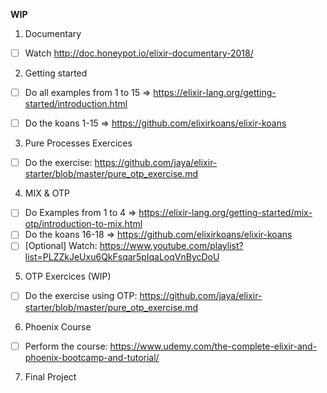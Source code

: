 **WIP**

1) Documentary

- [ ] Watch http://doc.honeypot.io/elixir-documentary-2018/

2) Getting started

- [ ] Do all examples from 1 to 15 => https://elixir-lang.org/getting-started/introduction.html

- [ ] Do the koans 1-15 => https://github.com/elixirkoans/elixir-koans


3) Pure Processes Exercices 

- [ ] Do the exercise: https://github.com/jaya/elixir-starter/blob/master/pure_otp_exercise.md

4) MIX & OTP

- [ ] Do Examples from 1 to 4 => https://elixir-lang.org/getting-started/mix-otp/introduction-to-mix.html
- [ ] Do the koans 16-18 => https://github.com/elixirkoans/elixir-koans
- [ ] [Optional] Watch: https://www.youtube.com/playlist?list=PLZZkJeUxu6QkFsqar5pIqaLoqVnBycDoU

5) OTP Exercices (WIP)

- [ ] Do the exercise using OTP: https://github.com/jaya/elixir-starter/blob/master/pure_otp_exercise.md

6) Phoenix Course

- [ ] Perform the course: https://www.udemy.com/the-complete-elixir-and-phoenix-bootcamp-and-tutorial/

7) Final Project
